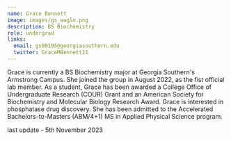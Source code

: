 ```yaml
---
name: Grace Bennett
image: images/gs_eagle.png
description: BS Biochemistry
role: undergrad
links:
  email: gs09195@georgiasouthern.edu
  twitter: GraceMBennett21
---
```


Grace is currently a BS Biochemistry major at Georgia Southern's Armstrong Campus. She joined the group in August 2022, as the fist official lab member. As a student, Grace has been awarded a College Office of Undergraduate Research (COUR) Grant and an American Society for Biochemistry and Molecular Biology Research Award. Grace is interested in phosphatase drug discovery. She has been admitted to the Accelerated Bachelors-to-Masters (ABM/4+1) MS in Applied Physical Science program.

last update - 5th November 2023
